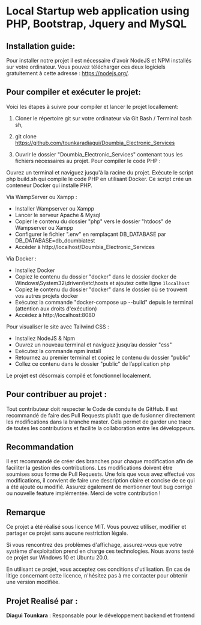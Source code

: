 # Local Startup web application using PHP, Bootstrap, Jquery and MySQL

## Installation guide:

Pour installer notre projet il est nécessaire d'avoir NodeJS et NPM installés sur votre
ordinateur. Vous pouvez télécharger ces deux logiciels gratuitement à cette adresse : https://nodejs.org/.



## Pour compiler et exécuter le projet:
Voici les étapes à suivre pour compiler et lancer le projet locallement:
1. Cloner le répertoire git sur votre ordinateur via Git Bash / Terminal bash sh,

2. git clone https://github.com/tounkaradiagui/Doumbia_Electronic_Services
3. Ouvrir le dossier "Doumbia_Electronic_Services" contenant tous les fichiers nécessaires au projet.
Pour compiler le code PHP :

Ouvrez un terminal et naviguez jusqu'à la racine du projet. Exécute le script php build.sh qui compile le code PHP en utilisant Docker. Ce script crée un conteneur Docker qui installe PHP.

Via WampServer ou Xampp :
- Installer Wampserver ou Xampp
- Lancer le serveur Apache & Mysql
- Copier le contenu du dossier "php" vers le dossier "htdocs" de Wampserver ou Xampp
- Configurer le fichier ".env" en remplaçant DB_DATABASE par DB_DATABASE=db_doumbiatest
- Accéder à http://localhost/Doumbia_Electronic_Services

Via Docker :
- Installez Docker
- Copiez le contenu du dossier "docker" dans le dossier docker de Windows\System32\drivers\etc\hosts et ajoutez cette ligne `1localhost`
- Copiez le contenu du dossier "docker" dans le dossier où se trouvent vos autres projets docker
- Exécutez la commande "docker-compose up --build" depuis le terminal (attention aux droits d'exécution)
- Accédez à http://localhost:8080

Pour visualiser le site avec Tailwind CSS :
- Installez NodeJS & Npm
- Ouvrez un nouveau terminal et naviguez jusqu’au dossier "css"
- Exécutez la commande npm install
- Retournez au premier terminal et copiez le contenu du dossier "public"
- Collez ce contenu dans le dossier "public" de l’application php

Le projet est désormais compilé et fonctionnel localement.

## Pour contribuer au projet :
Tout contributeur doit respecter le Code de conduite de GitHub.
Il est recommandé de faire des Pull Requests plutôt que de fusionner directement les modifications dans la branche master. Cela permet de garder une trace de toutes les contributions et facilite la collaboration entre les développeurs.

## Recommandation
Il est recommandé de créer des branches pour chaque modification afin de faciliter la gestion des contributions. Les modifications doivent être soumises sous forme de Pull Requests. Une fois que vous avez effectué vos modifications, il convient de faire une description claire et concise de ce qui a été ajouté ou modifié.
Assurez également de mentionner tout bug corrigé ou nouvelle feature implémentée.
Merci de votre contribution !

## Remarque
Ce projet a été réalisé sous licence MIT. Vous pouvez utiliser,
modifier et partager ce projet sans aucune restriction légale.

Si vous rencontrez des problèmes d'affichage, assurez-vous que votre système d'exploitation prend en charge ces technologies. Nous avons testé ce projet sur Windows 10 et Ubuntu 20.0.

En utilisant ce projet, vous acceptez ces conditions d'utilisation. En cas de litige concernant cette licence, n'hésitez pas à me contacter pour obtenir une version modifiée.

## Projet Realisé par :
**Diagui Tounkara** : Responsable pour le développement backend et frontend